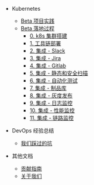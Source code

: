 - Kubernetes

  - [Beta 项目实践](README.md)
  - [Beta 落地过程](docs/beta-project.md)
    - [0. k8s 集群搭建](docs/steps/0.%20setup%20cluster.md)
    - [1. 工具链部署](docs/steps/1.%20install%20tools.md)
    - [2. 集成 - Slack](docs/steps/2.%20manage%20a%20cluster.md)
    - [3. 集成 - Jira](docs/steps/3.%20work%20in%20namespace.md)
    - [4. 集成 - Gitlab](docs/steps/4.%20work%20with%20docker.md)
    - [5. 集成 - 静态和安全扫描](docs/steps/5.%20run%20a%20pod.md)
    - [6. 集成 - 自动化测试](docs/steps/6.%20run%20a%20job.md)
    - [7. 集成 - 制品库](docs/steps/7.%20deploy%20an%20app.md)
    - [8. 集成 - 灰度发布](docs/steps/8.%20expose%20an%20app.md)
    - [9. 集成 - 日志监控](docs/steps/9.%20delete%20resources.md)
    - [10. 集成 - 性能监控](docs/steps/9.%20delete%20resources.md)
    - [11. 集成 - 链路监控](docs/steps/9.%20delete%20resources.md)

- DevOps 经验总结

  - [我们踩过的坑](docs/what-we-learnt.md)

- 其他文档

  - [贡献指南](CONTRIBUTING.md)
  - [关于我们](docs/about.md)